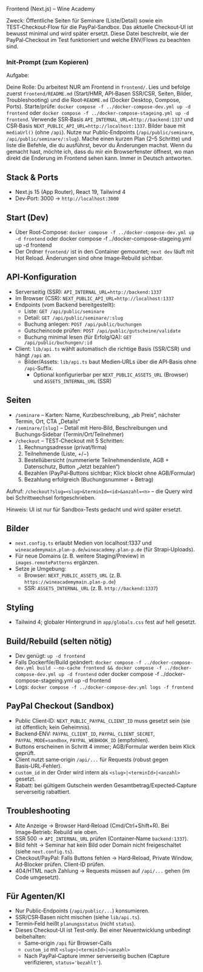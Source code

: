 Frontend (Next.js) – Wine Academy

Zweck: Öffentliche Seiten für Seminare (Liste/Detail) sowie ein TEST‑Checkout‑Flow für die PayPal‑Sandbox. Das aktuelle Checkout‑UI ist bewusst minimal und wird später ersetzt. Diese Datei beschreibt, wie der PayPal‑Checkout im Test funktioniert und welche ENV/Flows zu beachten sind.

### Init‑Prompt (zum Kopieren)

Aufgabe:

Deine Rolle: Du arbeitest NUR am Frontend in `frontend/`. Lies und befolge zuerst `frontend/README.md` (Start/HMR, API‑Basen SSR/CSR, Seiten, Bilder, Troubleshooting) und die Root‑`README.md` (Docker Desktop, Compose, Ports). Starte/prüfe: `docker compose -f ../docker-compose-dev.yml up -d frontend` oder `docker compose -f ../docker-compose-stageing.yml up -d frontend`. Verwende SSR‑Basis `API_INTERNAL_URL=http://backend:1337` und CSR‑Basis `NEXT_PUBLIC_API_URL=http://localhost:1337`. Bilder baue mit `mediaUrl()` (ohne `/api`). Nutze nur Public‑Endpoints (`/api/public/seminare`, `/api/public/seminare/:slug`). Mache einen kurzen Plan (2–5 Schritte) und liste die Befehle, die du ausführst, bevor du Änderungen machst. Wenn du gemacht hast, möchte ich, dass du mir ein Browserfenster öffnest, wo man direkt die Enderung im Frontend sehen kann. Immer in Deutsch antworten. 

## Stack & Ports
- Next.js 15 (App Router), React 19, Tailwind 4
- Dev‑Port: 3000 → `http://localhost:3000`

## Start (Dev)
- Über Root‑Compose: `docker compose -f ../docker-compose-dev.yml up -d frontend` oder docker compose -f ../docker-compose-stageing.yml up -d frontend
- Der Ordner `frontend/` ist in den Container gemountet; `next dev` läuft mit Hot Reload. Änderungen sind ohne Image‑Rebuild sichtbar.

## API‑Konfiguration
- Serverseitig (SSR): `API_INTERNAL_URL=http://backend:1337`
- Im Browser (CSR): `NEXT_PUBLIC_API_URL=http://localhost:1337`
- Endpoints (vom Backend bereitgestellt):
  - Liste: `GET /api/public/seminare`
  - Detail: `GET /api/public/seminare/:slug`
  - Buchung anlegen: `POST /api/public/buchungen`
  - Gutscheincode prüfen: `POST /api/public/gutscheine/validate`
  - Buchung minimal lesen (für Erfolg/QA): `GET /api/public/buchungen/:id`
- Client: `lib/api.ts` wählt automatisch die richtige Basis (SSR/CSR) und hängt `/api` an.
  - Bilder/Assets: `lib/api.ts` baut Medien‑URLs über die API‑Basis ohne `/api`‑Suffix.
    - Optional konfigurierbar per `NEXT_PUBLIC_ASSETS_URL` (Browser) und `ASSETS_INTERNAL_URL` (SSR)

## Seiten
- `/seminare` – Karten: Name, Kurzbeschreibung, „ab Preis“, nächster Termin, Ort, CTA „Details“
- `/seminare/[slug]` – Detail mit Hero‑Bild, Beschreibungen und Buchungs‑Sidebar (Termin/Ort/Teilnehmer)
- `/checkout` – TEST‑Checkout mit 5 Schritten:
  1) Rechnungsadresse (privat/firma)
  2) Teilnehmende (Liste, +/−)
  3) Bestellübersicht (nummerierte Teilnehmendenliste, AGB + Datenschutz, Button „Jetzt bezahlen“)
  4) Bezahlen (PayPal‑Buttons sichtbar; Klick blockt ohne AGB/Formular)
  5) Bezahlung erfolgreich (Buchungsnummer + Betrag)

Aufruf: `/checkout?slug=<slug>&terminId=<id>&anzahl=<n>` – die Query wird bei Schrittwechsel fortgeschrieben.

Hinweis: UI ist nur für Sandbox‑Tests gedacht und wird später ersetzt.

<!-- Temporäre Testseite `/buchung-test` entfernt -->

## Bilder
- `next.config.ts` erlaubt Medien von localhost:1337 und `wineacademymain.plan-p.de`/`wineacademy.plan-p.de` (für Strapi‑Uploads).
 - Für neue Domains (z. B. weitere Staging/Preview) in `images.remotePatterns` ergänzen.
 - Setze je Umgebung:
   - Browser: `NEXT_PUBLIC_ASSETS_URL` (z. B. `https://wineacademymain.plan-p.de`)
   - SSR: `ASSETS_INTERNAL_URL` (z. B. `http://backend:1337`)

## Styling
- Tailwind 4; globaler Hintergrund in `app/globals.css` fest auf hell gesetzt.

## Build/Rebuild (selten nötig)
- Dev genügt: `up -d frontend`
- Falls Dockerfile/Build geändert: 
  `docker compose -f ../docker-compose-dev.yml build --no-cache frontend && docker compose -f ../docker-compose-dev.yml up -d frontend` oder docker compose -f ../docker-compose-stageing.yml up -d frontend
- Logs: `docker compose -f ../docker-compose-dev.yml logs -f frontend`

## PayPal Checkout (Sandbox)
- Public Client‑ID: `NEXT_PUBLIC_PAYPAL_CLIENT_ID` muss gesetzt sein (sie ist öffentlich; kein Geheimnis).
- Backend‑ENV: `PAYPAL_CLIENT_ID`, `PAYPAL_CLIENT_SECRET`, `PAYPAL_MODE=sandbox`, `PAYPAL_WEBHOOK_ID` (empfohlen).
- Buttons erscheinen in Schritt 4 immer; AGB/Formular werden beim Klick geprüft.
- Client nutzt same‑origin `/api/...` für Requests (robust gegen Basis‑URL‑Fehler).
- `custom_id` in der Order wird intern als `<slug>|<terminId>|<anzahl>` gesetzt.
- Rabatt: bei gültigem Gutschein werden Gesamtbetrag/Expected‑Capture serverseitig rabattiert.

## Troubleshooting
- Alte Anzeige → Browser Hard‑Reload (Cmd/Ctrl+Shift+R). Bei Image‑Betrieb: Rebuild wie oben.
- SSR 500 → `API_INTERNAL_URL` prüfen (Container‑Name `backend:1337`).
- Bild fehlt → Seminar hat kein Bild oder Domain nicht freigeschaltet (siehe `next.config.ts`).
- Checkout/PayPal: Falls Buttons fehlen → Hard‑Reload, Private Window, Ad‑Blocker prüfen. Client‑ID prüfen.
- 404/HTML nach Zahlung → Requests müssen auf `/api/...` gehen (im Code umgesetzt). 

## Für Agenten/KI
- Nur Public‑Endpoints (`/api/public/...`) konsumieren.
- SSR/CSR‑Basen nicht mischen (siehe `lib/api.ts`).
- Termin‑Feld heißt `planungsstatus` (nicht `status`).
- Dieses Checkout‑UI ist Test‑only. Bei einer Neuentwicklung unbedingt beibehalten:
  - Same‑origin `/api` für Browser‑Calls
  - `custom_id` mit `<slug>|<terminId>|<anzahl>`
  - Nach PayPal‑Capture immer serverseitig buchen (Capture verifizieren, `status='bezahlt'`).
